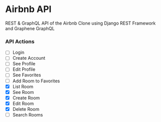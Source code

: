# Airbnb API

REST & GraphQL API of the Airbnb Clone using Django REST Framework and Graphene GraphQL

### API Actions

- [ ] Login
- [ ] Create Account 
- [ ] See Profile 
- [ ] Edit Profile
- [ ] See Favorites
- [ ] Add Room to Favorites
- [x] List Room
- [x] See Room
- [x] Create Room
- [x] Edit Room
- [x] Delete Room
- [ ] Search Rooms